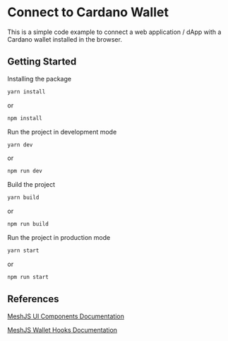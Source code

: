 # Connect to Cardano Wallet

This is a simple code example to connect a web application / dApp with a Cardano wallet installed in the browser.

## Getting Started

Installing the package

```bash
yarn install
```

or

```bash
npm install
```

Run the project in development mode

```bash
yarn dev
```

or

```bash
npm run dev
```

Build the project

```bash
yarn build
```

or

```bash
npm run build
```

Run the project in production mode

```bash
yarn start
```

or

```bash
npm run start
```

## References

[MeshJS UI Components Documentation](https://meshjs.dev/react/ui-components)

[MeshJS Wallet Hooks Documentation](https://meshjs.dev/react/wallet-hooks)
